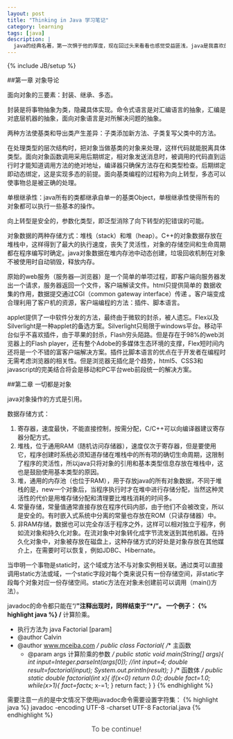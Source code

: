```yaml
---
layout: post
title: "Thinking in Java 学习笔记"
category: learning
tags: [java]
description: |
  java的经典名著，第一次惧于他的厚度，现在回过头来看看也感觉受益匪浅，java是我喜欢的语言之一，正如他的名字一样优雅。
---
```

{% include JB/setup %}

##第一章 对象导论

面向对象的三要素：封装、继承、多态。

封装是将事物抽象为类，隐藏具体实现。命令式语言是对汇编语言的抽象，汇编是对底层机器的抽象，面向对象语言是对所解决问题的抽象。


两种方法使基类和导出类产生差异：子类添加新方法、子类复写父类中的方法。

在处理类型的层次结构时，把对象当做基类的对象来处理，这样代码就能脱离具体类型。面向对象函数调用采用后期绑定，相对象发送消息时，被调用的代码直到运行时才能知道调用方法的绝对地址，编译器只确保方法存在和类型检查。后期绑定即动态绑定，这是实现多态的前提。面向基类编程的过程称为向上转型，多态可以使事物总是被正确的处理。

单根继承性：java所有的类都继承自单一的基类Object，单根继承性使得所有的对象都可以执行一些基本的操作。

向上转型是安全的，参数化类型，即泛型消除了向下转型的犯错误的可能。

对象数据的两种存储方式：堆栈（stack）和堆（heap）。C++的对象数据存放在堆栈中，这样得到了最大的执行速度，丧失了灵活性，对象的存储空间和生命周期都在程序编写时确定。java对象数据在堆内存池中动态创建，垃圾回收机制在对象不被使用时自动销毁，释放内存。

原始的web服务（服务器—浏览器）是一个简单的单项过程，即客户端向服务器发出一个请求，服务器返回一个文件，客户端解读文件。html只提供简单的 数据收集的作用，数据提交通过CGI（common gateway interface）传递 。客户端变成合理利用了客户机的资源，客户端编程的方法：插件、脚本语言。

applet提供了一中软件分发的方法，最终由于微软的封杀，被人遗忘。Flex以及Silverlight是一种applet的备选方案。Silverlight只局限于windows平台。移动平台似乎不喜欢插件，由于苹果的封杀，Flash穷头陌路。但是存在于98%的web浏览器上的Flash player，还有整个Adobe的多媒体生态环境的支撑，Flex短时间内还将是一个不错的富客户端解决方案。插件比脚本语言的优点在于开发者在编程时无需考虑浏览器的相关性。但是浏览器无插化是个趋势，html5、CSS3和javascript的完美结合将会是移动和PC平台web前段统一的解决方案。

##第二章 一切都是对象

java对象操作的方式是引用。

数据存储方式：

1. 寄存器，速度最快，不能直接控制，按需分配，C/C++可以向编译器建议寄存器分配方式。
2. 堆栈，位于通用RAM（随机访问存储器），速度仅次于寄存器，但是要使用它，程序创建时系统必须知道存储在堆栈中的所有项的确切生命周期，这限制了程序的灵活性，所以java只将对象的引用和基本类型信息存放在堆栈中，这也是鼓励使用基本类型的原因。
3. 堆，通用的内存池（也位于RAM），用于存放java的所有对象数据，不同于堆栈的是，new一个对象后，当程序执行时才在堆中进行存储分配，当然这种灵活性的代价是用堆存储分配和清理要比堆栈消耗的时间多。
4. 常量存储，常量值通常直接存放在程序代码内部，由于他们不会被改变，所以是安全的。有时嵌入式系统中分离的常量也存放在ROM（只读存储器）中。
5. 非RAM存储，数据也可以完全存活于程序之外，这样可以相对独立于程序，例如流对象和持久化对象。在流对象中对象转化成字节流发送到其他机器。在持久化对象中，对象被存放在磁盘上，这种存储方式的好处是对象存放在其他媒介上，在需要时可以恢复，例如JDBC、Hibernate。

当申明一个事物是static时，这个域或方法不与对象实例相关联。通过类可以直接调用static方法或域，一个static字段对每个类来说只有一份存储空间，非static字段每个对象对应一份存储空间。static方法在对象未创建前可以调用（main()方法）。

javadoc的命令都只能在“/**”注释出现时，同样结束于“*/”。
一个例子：
{% highlight java %}
/** 计算阶乘。
* 执行方法为 java Factorial [param]
* @author Calvin
* @author www.mceiba.com
*/
public class Factorial{
     /** 主函数
     * @param args 计算阶乘的参数
     */
     public static void main(String[] args){
          int input=Integer.parseInt(args[0]);
          //int input=4;
          double result=factorial(input);
          System.out.println(result);
     }
     /** 函数体 */
     public static double factorial(int x){
          if(x<0)
               return 0.0;
          double fact=1.0;
          while(x>1){
               fact=fact*x;
               x-=1;
          }
          return fact;
     }
}
{% endhighlight %}

需要注意一点的是中文情况下使用javadoc命令需要设置字符集：
{% highlight java %}
javadoc -encoding UTF-8 -charset UTF-8  Factorial.java
{% endhighlight %}


<div class="alert alert-block alert-warn form-inline" style="text-align:center; vertical-align:middle; font-size: 16px; font-weight:300;">To be continue!</div>
